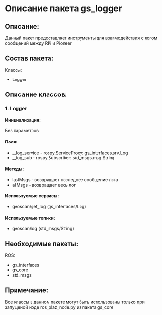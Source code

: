 # Описание пакета gs_logger

## Описание:
Данный пакет предоставляет инструменты для взаимодействия с логом сообщений между RPi и Pioneer

## Состав пакета:
Классы:
* Logger

## Описание классов:

### 1. Logger

#### Инициализация:
Без параметров

#### Поля:
* __log_service - rospy.ServiceProxy: gs_interfaces.srv.Log
* __log_sub - rospy.Subscriber: std_msgs.msg.String

#### Методы:
* lastMsgs - возвращает последнее сообщение лога
* allMsgs - возвращает весь лог

#### Используемые сервисы:
* geoscan/get_log (gs_interfaces/Log)

#### Используемые топики:
* geoscan/log (std_msgs/String)

## Необходимые пакеты:
ROS:
* gs_interfaces
* gs_core
* std_msgs

## Примечание:
Все классы в данном пакете могут быть использованы только при запущеной ноде ros_plaz_node.py из пакета gs_core
